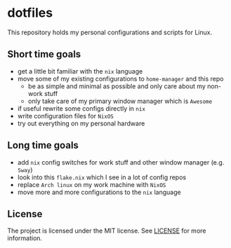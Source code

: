 # dotfiles

This repository holds my personal configurations and scripts for Linux.

## Short time goals

- get a little bit familiar with the `nix` language
- move some of my existing configurations to `home-manager` and this repo
  - be as simple and minimal as possible and only care about my non-work stuff
  - only take care of my primary window manager which is `Awesome`
- if useful rewrite some configs directly in `nix`
- write configuration files for `NixOS`
- try out everything on my personal hardware

## Long time goals

- add `nix` config switches for work stuff and other window manager (e.g. `Sway`)
- look into this `flake.nix` which I see in a lot of config repos
- replace `Arch linux` on my work machine with `NixOS`
- move more and more configurations to the `nix` language

## License

The project is licensed under the MIT license. See [LICENSE](LICENSE) for more
information.
